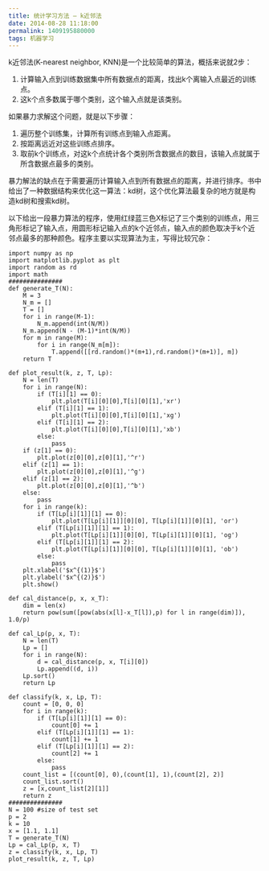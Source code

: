 ```yaml
---
title: 统计学习方法 – k近邻法
date: 2014-08-28 11:18:00
permalink: 1409195880000
tags: 机器学习
---
```


k近邻法(K-nearest neighbor, KNN)是一个比较简单的算法，概括来说就2步：

1. 计算输入点到训练数据集中所有数据点的距离，找出k个离输入点最近的训练点。
2. 这k个点多数属于哪个类别，这个输入点就是该类别。

如果暴力求解这个问题，就是以下步骤：

1. 遍历整个训练集，计算所有训练点到输入点距离。
2. 按距离远近对这些训练点排序。
3. 取前k个训练点，对这k个点统计各个类别所含数据点的数目，该输入点就属于所含数据点最多的类别。

暴力解法的缺点在于需要遍历计算输入点到所有数据点的距离，并进行排序。书中给出了一种数据结构来优化这一算法：kd树，这个优化算法最复杂的地方就是构造kd树和搜索kd树。

以下给出一段暴力算法的程序，使用红绿蓝三色X标记了三个类别的训练点，用三角形标记了输入点，用圆形标记输入点的k个近邻点，输入点的颜色取决于k个近邻点最多的那种颜色。程序主要以实现算法为主，写得比较冗杂：

	import numpy as np
	import matplotlib.pyplot as plt
	import random as rd
	import math
	###############
	def generate_T(N):
    	M = 3
    	N_m = []
    	T = []
    	for i in range(M-1):
        	N_m.append(int(N/M))
    	N_m.append(N - (M-1)*int(N/M))
    	for m in range(M):
        	for i in range(N_m[m]):
            	T.append([[rd.random()*(m+1),rd.random()*(m+1)], m])
    	return T
 
	def plot_result(k, z, T, Lp):
    	N = len(T)
    	for i in range(N):
        	if (T[i][1] == 0):
            	plt.plot(T[i][0][0],T[i][0][1],'xr')
        	elif (T[i][1] == 1):
            	plt.plot(T[i][0][0],T[i][0][1],'xg')
        	elif (T[i][1] == 2):
            	plt.plot(T[i][0][0],T[i][0][1],'xb')
        	else:
            	pass
    	if (z[1] == 0):
        	plt.plot(z[0][0],z[0][1],'^r')
    	elif (z[1] == 1):
        	plt.plot(z[0][0],z[0][1],'^g')
    	elif (z[1] == 2):
        	plt.plot(z[0][0],z[0][1],'^b')
    	else:
        	pass
    	for i in range(k):
        	if (T[Lp[i][1]][1] == 0):
            	plt.plot(T[Lp[i][1]][0][0], T[Lp[i][1]][0][1], 'or')
        	elif (T[Lp[i][1]][1] == 1):
            	plt.plot(T[Lp[i][1]][0][0], T[Lp[i][1]][0][1], 'og')
        	elif (T[Lp[i][1]][1] == 2):
            	plt.plot(T[Lp[i][1]][0][0], T[Lp[i][1]][0][1], 'ob')
        	else:
            	pass
    	plt.xlabel('$x^{(1)}$')
    	plt.ylabel('$x^{(2)}$')
    	plt.show()
 
	def cal_distance(p, x, x_T):
    	dim = len(x)
    	return pow(sum([pow(abs(x[l]-x_T[l]),p) for l in range(dim)]), 1.0/p)
 
	def cal_Lp(p, x, T):
    	N = len(T)
    	Lp = []
    	for i in range(N):
        	d = cal_distance(p, x, T[i][0])
        	Lp.append((d, i))
    	Lp.sort()
    	return Lp
 
	def classify(k, x, Lp, T):
    	count = [0, 0, 0]
    	for i in range(k):
        	if (T[Lp[i][1]][1] == 0):
            	count[0] += 1
        	elif (T[Lp[i][1]][1] == 1):
            	count[1] += 1
        	elif (T[Lp[i][1]][1] == 2):
            	count[2] += 1
        	else:
            	pass
    	count_list = [(count[0], 0),(count[1], 1),(count[2], 2)]
    	count_list.sort()
    	z = [x,count_list[2][1]]
    	return z
	###############
	N = 100 #size of test set
	p = 2
	k = 10
	x = [1.1, 1.1]
	T = generate_T(N)
	Lp = cal_Lp(p, x, T)
	z = classify(k, x, Lp, T)
	plot_result(k, z, T, Lp)